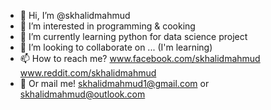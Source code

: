 - 👋 Hi, I’m @skhalidmahmud
- 👀 I’m interested in programming & cooking
- 🌱 I’m currently learning python for data science project
- 💞️ I’m looking to collaborate on ... (I'm learning)
- 📫 How to reach me? www.facebook.com/skhalidmahmud www.reddit.com/skhalidmahmud
- 📨 Or mail me! skhalidmahmud1@gmail.com or skhalidmahmud@outlook.com


<!---
skhalidmahmud/skhalidmahmud is a ✨ special ✨ repository because its `README.md` (this file) appears on your GitHub profile.
You can click the Preview link to take a look at your changes.
--->
